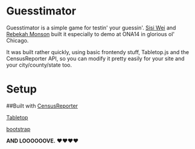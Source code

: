 Guesstimator
=============
Guesstimator is a simple game for testin' your guessin'. [Sisi Wei](http://about.me/sisiwei) and [Rebekah Monson](http://rebekahmonson.com) built it especially to demo at ONA14 in glorious ol' Chicago. 

It was built rather quickly, using basic frontendy stuff, Tabletop.js and the CensusReporter API, so you can modify it pretty easily for your site and your city/county/state too.

Setup
========





##Built with
[CensusReporter](http://censusreporter.org/)

[Tabletop](https://github.com/jsoma/tabletop)

[bootstrap](http://getbootstrap.com/)

**AND LOOOOOOVE.** &hearts;&hearts;&hearts;&hearts; 